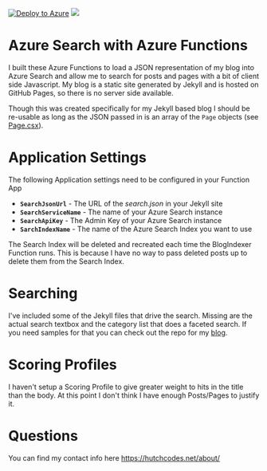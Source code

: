[![Deploy to Azure](http://azuredeploy.net/deploybutton.png)](https://portal.azure.com/#create/Microsoft.Template/uri/https%3A%2F%2Fraw.githubusercontent.com%2Fhutchcodes%2FJekyll-Search-With-Azure-Functions%2Fmaster%2FJekyllSearch.json)
<a href="http://armviz.io/#/?load=https%3A%2F%2Fraw.githubusercontent.com%2Fhutchcodes%2FJekyll-Search-With-Azure-Functions%2Fmaster%2FJekyllSearch.json" target="_blank">
    <img src="http://armviz.io/visualizebutton.png"/>
</a>


# Azure Search with Azure Functions

I built these Azure Functions to load a JSON representation of my blog into Azure Search and allow me to search for posts and pages with a bit of client side Javascript. My blog is a static site generated by Jekyll and is hosted on GitHub Pages, so there is no server side available.

Though this was created specifically for my Jekyll based blog I should be re-usable as long as the JSON passed in is an array of the `Page` objects (see [Page.csx](https://github.com/hutchcodes/Azure-Search-with-Azure-Functions/blob/master/Shared/Page.csx)).

# Application Settings

The following Application settings need to be configured in your Function App
- **`SearchJsonUrl`** - The URL of the *search.json* in your Jekyll site
- **`SearchServiceName`** - The name of your Azure Search instance
- **`SearchApiKey`** - The Admin Key of your Azure Search instance
- **`SarchIndexName`** - The name of the Azure Search Index you want to use

The Search Index will be deleted and recreated each time the BlogIndexer Function runs. This is because I have no way to pass deleted posts up to delete them from the Search Index.

# Searching

I've included some of the Jekyll files that drive the search. Missing are the actual search textbox and the category list that does a faceted search. If you need samples for that you can check out the repo for my [blog](https://github.com/hutchcodes/hutchcodes.github.io).

# Scoring Profiles

I haven't setup a Scoring Profile to give greater weight to hits in the title than the body. At this point I don't think I have enough Posts/Pages to justify it.

# Questions

You can find my contact info here https://hutchcodes.net/about/

